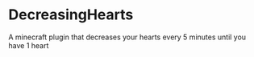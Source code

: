 # DecreasingHearts
A minecraft plugin that decreases your hearts every 5 minutes until you have 1 heart
